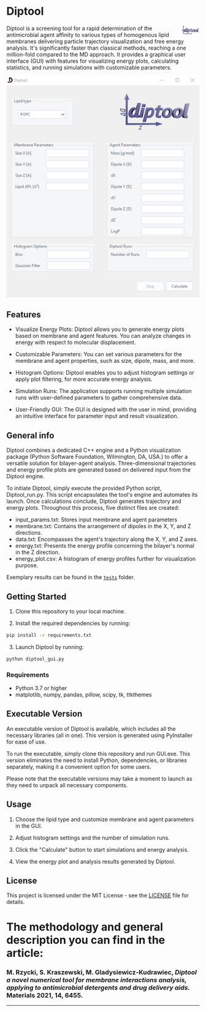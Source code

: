 # Diptool

<div style="text-align:right">
  <img src="pics/diptool_logo.png" alt="logo" style="float:right; width:50px;">
</div>

 Diptool is a screening tool for a rapid determination of the antimicrobial agent affinity to various types of homogenous lipid membranes delivering particle trajectory visualization and free energy analysis. It's significantly faster than classical methods, reaching a one million-fold compared to the MD approach. 
 It provides a graphical user interface (GUI) with features for visualizing energy plots, calculating statistics, and running simulations with customizable parameters.
 
 <div style="text-align:center">
  <img src="pics/diptool_gui.png" alt="GUI">
</div>
 

## Features

- Visualize Energy Plots: Diptool allows you to generate energy plots based on membrane and agent features. You can analyze changes in energy with respect to molecular displacement.
  
- Customizable Parameters: You can set various parameters for the membrane and agent properties, such as size, dipole, mass, and more.

- Histogram Options: Diptool enables you to adjust histogram settings or apply plot filtering, for more accurate energy analysis.

- Simulation Runs: The application supports running multiple simulation runs with user-defined parameters to gather comprehensive data.

- User-Friendly GUI: The GUI is designed with the user in mind, providing an intuitive interface for parameter input and result visualization.


## General info

Diptool combines a dedicated C++ engine and a Python visualization package (Python Software Foundation, Wilmington, DA, USA.) to offer a versatile solution for bilayer-agent analysis.
Three-dimensional trajectories and energy profile plots are generated based on delivered input from the Diptool engine. 

To initiate Diptool, simply execute the provided Python script, Diptool_run.py. This script encapsulates the tool's engine and automates its launch. Once calculations conclude, Diptool generates trajectory and energy plots.
Throughout this process, five distinct files are created:

- input_params.txt: Stores input membrane and agent parameters
- membrane.txt: Contains the arrangement of dipoles in the X, Y, and Z directions.
- data.txt: Encompasses the agent's trajectory along the X, Y, and Z axes.
- energy.txt: Presents the energy profile concerning the bilayer's normal in the Z direction.
- energy_plot.csv: A histogram of energy profiles further for visualization purpose.

Exemplary results can be found in the [`tests`](./tests/) folder. 

## Getting Started

1. Clone this repository to your local machine.

2. Install the required dependencies by running:

```bash
pip install -r requirements.txt
```

3. Launch Diptool by running:

```bash
python diptool_gui.py
```


### Requirements
 - Python 3.7 or higher
 - matplotlib, numpy, pandas, pillow, scipy, tk, ttkthemes
 
 
 ## Executable Version

An executable version of Diptool is available, which includes all the necessary libraries (all in one). This version is generated using PyInstaller for ease of use.

To run the executable, simply clone this repository and run GUI.exe. This version eliminates the need to install Python, dependencies, or libraries separately, making it a convenient option for some users.

Please note that the executable versions may take a moment to launch as they need to unpack all necessary components.


## Usage

1. Choose the lipid type and customize membrane and agent parameters in the GUI.

2. Adjust histogram settings and the number of simulation runs.

3. Click the "Calculate" button to start simulations and energy analysis.

4. View the energy plot and analysis results generated by Diptool.


## License

This project is licensed under the MIT License - see the [LICENSE](LICENSE) file for details.


# The methodology and general description you can find in the article: 

 ### M. Rzycki, S. Kraszewski, M. Gladysiewicz-Kudrawiec, *Diptool a novel numerical tool for membrane interactions analysis, applying to antimicrobial detergents and drug delivery aids.* Materials 2021, 14, 6455. 
 
 ---

